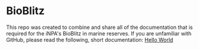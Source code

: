# BioBlitz

This repo was created to combine and share all of the documentation that is required for the iNPA's BioBlitz in marine reserves.
If you are unfamiliar with GitHub, please read the following, short documentation: [Hello World](https://guides.github.com/activities/hello-world/)
